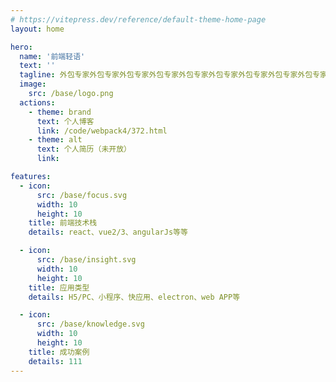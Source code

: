 ```yaml
---
# https://vitepress.dev/reference/default-theme-home-page
layout: home

hero:
  name: '前端轻语'
  text: ''
  tagline: 外包专家外包专家外包专家外包专家外包专家外包专家外包专家外包专家外包专家外包专家外包专家外包专家外包专家外包专家
  image:
    src: /base/logo.png
  actions:
    - theme: brand
      text: 个人博客
      link: /code/webpack4/372.html
    - theme: alt
      text: 个人简历（未开放）
      link:

features:
  - icon:
      src: /base/focus.svg
      width: 10
      height: 10
    title: 前端技术栈
    details: react、vue2/3、angularJs等等

  - icon:
      src: /base/insight.svg
      width: 10
      height: 10
    title: 应用类型
    details: H5/PC、小程序、快应用、electron、web APP等

  - icon:
      src: /base/knowledge.svg
      width: 10
      height: 10
    title: 成功案例
    details: 111
---
```

